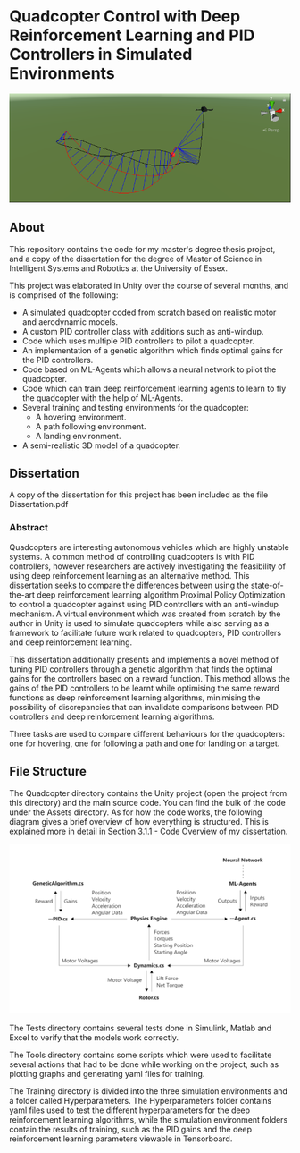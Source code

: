 # Quadcopter Control with Deep Reinforcement Learning and PID Controllers in Simulated Environments

<img src="preview.png" alt="Preview of the project">

## About

This repository contains the code for my master's degree thesis project, and a copy of the dissertation for the degree of Master of Science in Intelligent Systems and Robotics at the University of Essex.

This project was elaborated in Unity over the course of several months, and is comprised of the following:

- A simulated quadcopter coded from scratch based on realistic motor and aerodynamic models.
- A custom PID controller class with additions such as anti-windup.
- Code which uses multiple PID controllers to pilot a quadcopter.
- An implementation of a genetic algorithm which finds optimal gains for the PID controllers.
- Code based on ML-Agents which allows a neural network to pilot the quadcopter.
- Code which can train deep reinforcement learning agents to learn to fly the quadcopter with the help of ML-Agents.
- Several training and testing environments for the quadcopter:
    - A hovering environment.
    - A path following environment.
    - A landing environment.
- A semi-realistic 3D model of a quadcopter.

## Dissertation

A copy of the dissertation for this project has been included as the file Dissertation.pdf

### Abstract

Quadcopters are interesting autonomous vehicles which are highly unstable systems. A common method of controlling quadcopters is with PID controllers, however researchers are actively investigating the feasibility of using deep reinforcement learning as an alternative method. This dissertation seeks to compare the differences between using the state-of-the-art deep reinforcement learning algorithm Proximal Policy Optimization to control a quadcopter against using PID controllers with an anti-windup mechanism. A virtual environment which was created from scratch by the author in Unity is used to simulate quadcopters while also serving as a framework to facilitate future work related to quadcopters, PID controllers and deep reinforcement learning.

This dissertation additionally presents and implements a novel method of tuning PID controllers through a genetic algorithm that finds the optimal gains for the controllers based on a reward function. This method allows the gains of the PID controllers to be learnt while optimising the same reward functions as deep reinforcement learning algorithms, minimising the possibility of discrepancies that can invalidate comparisons between PID controllers and deep reinforcement learning algorithms.

Three tasks are used to compare different behaviours for the quadcopters: one for hovering, one for following a path and one for landing on a target.

## File Structure

The Quadcopter directory contains the Unity project (open the project from this directory) and the main source code. You can find the bulk of the code under the Assets directory. As for how the code works, the following diagram gives a brief overview of how everything is structured. This is explained more in detail in Section 3.1.1 - Code Overview of my dissertation.

<img src="codefiles.png" alt="Overview of the structure of the code">

The Tests directory contains several tests done in Simulink, Matlab and Excel to verify that the models work correctly.

The Tools directory contains some scripts which were used to facilitate several actions that had to be done while working on the project, such as plotting graphs and generating yaml files for training.

The Training directory is divided into the three simulation environments and a folder called Hyperparameters. The Hyperparameters folder contains yaml files used to test the different hyperparameters for the deep reinforcement learning algorithms, while the simulation environment folders contain the results of training, such as the PID gains and the deep reinforcement learning parameters viewable in Tensorboard.

